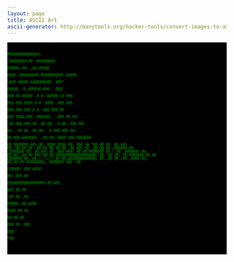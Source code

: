 ```yaml
---
layout: page
title: ASCII Art
ascii-generator: http://manytools.org/hacker-tools/convert-images-to-ascii-art/
---
```


<code><span style="display:block;line-height:8px; font-size: 8px; font-weight:bold;white-space:pre;font-family: monospace;color: green; background: black;"><br/>&nbsp;<br/>                                  #@@@@@@@@@@@@@@(                             
                          /@@@@@@@@(*@@*       .#@@@@@@@%                      
                      @@@@@%         @@(    ,@@        *@@@@&                  
                   @@@@     (@@@@@@@@@      #@@@@@@@@@%    @@@@@               
                %@@@    @@@@@*                     &@@@@@@@@@. @@@*            
              @@@@@,    (@    *@@@@@@              @@#    .      @@@/          
             @@#  @@      @@@@@*       ,@  @(       &@@@@      (@  #@@,        
           @@@   @@@   @@@@             @  @.           @@@@  .@@@   @@@       
          @@@  @@@   @@@                @  @.              @@@   @@@   @@      
         @@@  @@@& @@@                .@@@@@@/        ,      @@@   @@   @@/    
        ,@@  @@& @@@         @@       .@@  @@/       .@        @@.  @@@  @@%   
        @@. .@@              @&       .@@  @@/       .@         @@@  @@&  @@/  
        @@  @@@           &@@@@@@.    .@@  @@/      @@@@         @@@  @@@@@@@  
        @@       @@@@@@@  &@%  @@.   @@@@  @@@@    @@. @@@              %& *@@ 
        @@       @@.  @@  &@%  @@.   @@      @@    @@  /@@                  @@ 
    @@  @@       @@.  @@  &@%  @@.   @@      @@    @@  /@@@@@@              *@@
   .@@@@@@@      @@.  @@  &@%  @@.  @@@      @@@,  @@       @@  #@@@@@@      @@
 /               @@.  @@@@@@%  @@.  @@        @@,  @@       @@  #@@  @@      @@
@@@@@@@@@@@@@@@@@@@.           @@.  @@        @@,  @@       @@@@@@@  @@      @@
                               @@@@@@@        @@,  @@       ///////  @@      @@
   &@@@@@@@@@@@@%                             @@,  @@                @@     (@@
               ,@@@@                          @@,  @@              *@@*     @@ 
                   @@@@@@@@%,                 @@@@@@@             @@@     .@@  
                          (@@@@@(                               @@@     &@@@   
                               @@(                            @@@      @@      
                                @@@@@@@@@@@@@@@@@@            @@      &@@      
                                                &@@           @@      @@       
                                                 ,@@*         @@    ,@@        
                                                   @@@@@.     @@  &@@@         
                                                       @@@@   @@  @@           
                                                         @@   @@  @@           
                                                         @@@  @@ ,@@@          
                                                             @@@               
                                                             *@@               
<br/>&nbsp;<br/>
</span></code>

